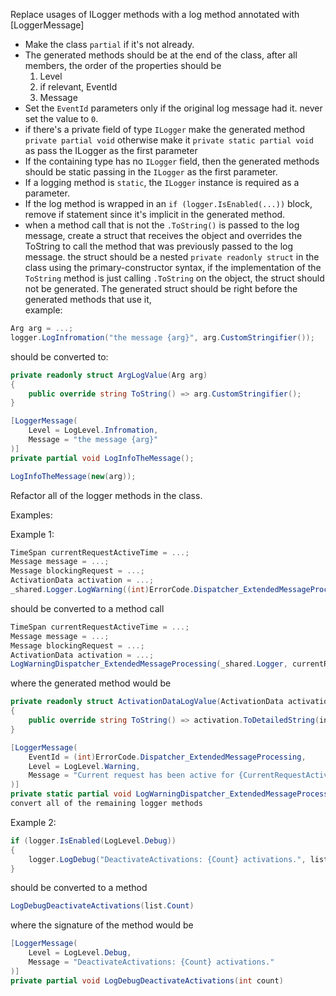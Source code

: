 Replace usages of ILogger methods with a log method annotated with [LoggerMessage] 

- Make the class `partial` if it's not already.
- The generated methods should be at the end of the class, after all members, the order of the properties should be
    1. Level
    2. if relevant, EventId
    3. Message
- Set the `EventId` parameters only if the original log message had it. never set the value to `0`.
- if there's a private field of type `ILogger` make the generated method `private partial void`
otherwise make it `private static partial void` as pass the ILogger as the first parameter
- If the containing type has no `ILogger` field, then the generated methods should be static passing in the `ILogger` as the first parameter. 
- If a logging method is `static`, the `ILogger` instance is required as a parameter.
- If the log method is wrapped in an `if (logger.IsEnabled(...))` block, remove if statement since it's implicit in the generated method.
- when a method call that is not the `.ToString()` is passed to the log message, create a struct that receives the object and overrides the ToString to call the method that was previously passed to the log message.
the struct should be a nested `private readonly struct` in the class using the primary-constructor syntax, if the implementation of the `ToString` method is just calling `.ToString` on the object, the struct should not be generated. The generated struct should be right before the generated methods that use it,  
example:
```cs
Arg arg = ...;
logger.LogInfromation("the message {arg}", arg.CustomStringifier());
```
should be converted to:
```cs
private readonly struct ArgLogValue(Arg arg)
{
    public override string ToString() => arg.CustomStringifier();
}

[LoggerMessage(
    Level = LogLevel.Infromation,
    Message = "the message {arg}"
)]
private partial void LogInfoTheMessage();

LogInfoTheMessage(new(arg));
```

Refactor all of the logger methods in the class.

Examples:

Example 1:
```cs
TimeSpan currentRequestActiveTime = ...;
Message message = ...;
Message blockingRequest = ...;
ActivationData activation = ...;
_shared.Logger.LogWarning((int)ErrorCode.Dispatcher_ExtendedMessageProcessing, "Current request has been active for {CurrentRequestActiveTime} for grain {Grain}. Currently executing {BlockingRequest}. Trying to enqueue {Message}.", currentRequestActiveTime, activation.ToDetailedString(), blockingRequest, message);
```

should be converted to a method call

```cs
TimeSpan currentRequestActiveTime = ...;
Message message = ...;
Message blockingRequest = ...;
ActivationData activation = ...;
LogWarningDispatcher_ExtendedMessageProcessing(_shared.Logger, currentRequestActiveTime, new(this), _blockingRequest, message)
```

where the generated method would be
```cs
private readonly struct ActivationDataLogValue(ActivationData activation, bool includeExtraDetails = false)
{
    public override string ToString() => activation.ToDetailedString(includeExtraDetails);
}

[LoggerMessage(
    EventId = (int)ErrorCode.Dispatcher_ExtendedMessageProcessing,
    Level = LogLevel.Warning,
    Message = "Current request has been active for {CurrentRequestActiveTime} for grain {Grain}. Currently executing {BlockingRequest}. Trying to enqueue {Message}."
)]
private static partial void LogWarningDispatcher_ExtendedMessageProcessing(ILogger logger, TimeSpan currentRequestActiveTime, ActivationDataLogValue grain, Message blockingRequest, Message message)
convert all of the remaining logger methods
```

Example 2:
```cs
if (logger.IsEnabled(LogLevel.Debug))
{
    logger.LogDebug("DeactivateActivations: {Count} activations.", list.Count);
}
```

should be converted to a method

```cs
LogDebugDeactivateActivations(list.Count)
```

where the signature of the method would be
```cs
[LoggerMessage(
    Level = LogLevel.Debug,
    Message = "DeactivateActivations: {Count} activations."
)]
private partial void LogDebugDeactivateActivations(int count)
```